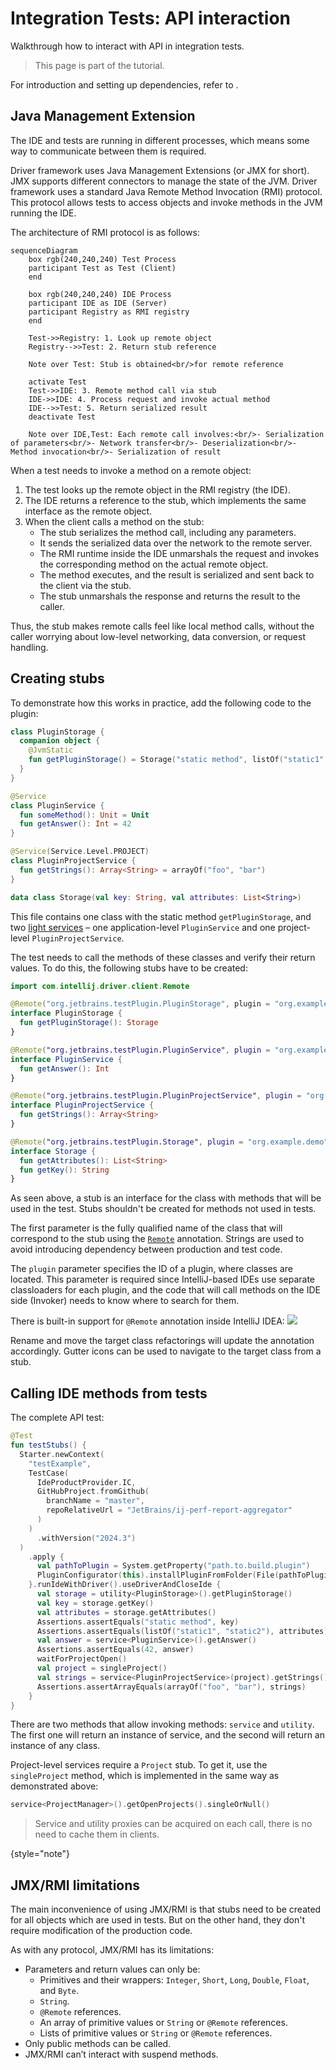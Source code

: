 <!-- Copyright 2000-2025 JetBrains s.r.o. and contributors. Use of this source code is governed by the Apache 2.0 license. -->

# Integration Tests: API interaction

<primary-label ref="2023.2"/>

<link-summary>Walkthrough how to interact with API in integration tests.</link-summary>

> This page is part of the [](integration_tests.md) tutorial.

For introduction and setting up dependencies, refer to [](integration_tests_intro.md).

## Java Management Extension

The IDE and tests are running in different processes, which means some way to communicate between them is required.

Driver framework uses Java Management Extensions (or JMX for short). JMX supports different connectors to manage the state of the JVM.
Driver framework uses a standard Java Remote Method Invocation (RMI) protocol.
This protocol allows tests to access objects and invoke methods in the JVM running the IDE.

The architecture of RMI protocol is as follows:
```mermaid
sequenceDiagram
    box rgb(240,240,240) Test Process
    participant Test as Test (Client)
    end

    box rgb(240,240,240) IDE Process
    participant IDE as IDE (Server)
    participant Registry as RMI registry
    end

    Test->>Registry: 1. Look up remote object
    Registry-->>Test: 2. Return stub reference

    Note over Test: Stub is obtained<br/>for remote reference

    activate Test
    Test->>IDE: 3. Remote method call via stub
    IDE->>IDE: 4. Process request and invoke actual method
    IDE-->>Test: 5. Return serialized result
    deactivate Test

    Note over IDE,Test: Each remote call involves:<br/>- Serialization of parameters<br/>- Network transfer<br/>- Deserialization<br/>- Method invocation<br/>- Serialization of result
```

When a test needs to invoke a method on a remote object:

1. The test looks up the remote object in the RMI registry (the IDE).
2. The IDE returns a reference to the stub, which implements the same interface as the remote object.
3. When the client calls a method on the stub:
    * The stub serializes the method call, including any parameters.
    * It sends the serialized data over the network to the remote server.
    * The RMI runtime inside the IDE unmarshals the request and invokes the corresponding method on the actual remote object.
    * The method executes, and the result is serialized and sent back to the client via the stub.
    * The stub unmarshals the response and returns the result to the caller.

Thus, the stub makes remote calls feel like local method calls, without the caller worrying about low-level networking, data conversion, or request handling.

## Creating stubs

To demonstrate how this works in practice, add the following code to the plugin:

```kotlin
class PluginStorage {
  companion object {
    @JvmStatic
    fun getPluginStorage() = Storage("static method", listOf("static1", "static2"))
  }
}

@Service
class PluginService {
  fun someMethod(): Unit = Unit
  fun getAnswer(): Int = 42
}

@Service(Service.Level.PROJECT)
class PluginProjectService {
  fun getStrings(): Array<String> = arrayOf("foo", "bar")
}

data class Storage(val key: String, val attributes: List<String>)
```

This file contains one class with the static method `getPluginStorage`, and two [light services](plugin_services.md#light_services) – one application-level `PluginService` and one project-level `PluginProjectService`.

The test needs to call the methods of these classes and verify their return values.
To do this, the following stubs have to be created:

```kotlin
import com.intellij.driver.client.Remote

@Remote("org.jetbrains.testPlugin.PluginStorage", plugin = "org.example.demo")
interface PluginStorage {
  fun getPluginStorage(): Storage
}

@Remote("org.jetbrains.testPlugin.PluginService", plugin = "org.example.demo")
interface PluginService {
  fun getAnswer(): Int
}

@Remote("org.jetbrains.testPlugin.PluginProjectService", plugin = "org.example.demo")
interface PluginProjectService {
  fun getStrings(): Array<String>
}

@Remote("org.jetbrains.testPlugin.Storage", plugin = "org.example.demo")
interface Storage {
  fun getAttributes(): List<String>
  fun getKey(): String
}
```

As seen above, a stub is an interface for the class with methods that will be used in the test.
Stubs shouldn't be created for methods not used in tests.

The first parameter is the fully qualified name of the class that will correspond to the stub using the [`Remote`](%gh-ic%/platform/remote-driver/client/src/com/intellij/driver/client/Remote.kt) annotation.
Strings are used to avoid introducing dependency between production and test code.

The `plugin` parameter specifies the ID of a plugin, where classes are located.
This parameter is required since IntelliJ-based IDEs use separate classloaders for each plugin, and the code that will call methods on the IDE side (Invoker) needs to know where to search for them.

There is built-in support for `@Remote` annotation inside IntelliJ IDEA:
![](remote-support.png)

Rename and move the target class refactorings will update the annotation accordingly.
Gutter icons can be used to navigate to the target class from a stub.

## Calling IDE methods from tests

The complete API test:

```kotlin
@Test
fun testStubs() {
  Starter.newContext(
    "testExample",
    TestCase(
      IdeProductProvider.IC,
      GitHubProject.fromGithub(
        branchName = "master",
        repoRelativeUrl = "JetBrains/ij-perf-report-aggregator"
      )
    )
      .withVersion("2024.3")
  )
    .apply {
      val pathToPlugin = System.getProperty("path.to.build.plugin")
      PluginConfigurator(this).installPluginFromFolder(File(pathToPlugin))
    }.runIdeWithDriver().useDriverAndCloseIde {
      val storage = utility<PluginStorage>().getPluginStorage()
      val key = storage.getKey()
      val attributes = storage.getAttributes()
      Assertions.assertEquals("static method", key)
      Assertions.assertEquals(listOf("static1", "static2"), attributes)
      val answer = service<PluginService>().getAnswer()
      Assertions.assertEquals(42, answer)
      waitForProjectOpen()
      val project = singleProject()
      val strings = service<PluginProjectService>(project).getStrings()
      Assertions.assertArrayEquals(arrayOf("foo", "bar"), strings)
    }
}
```

There are two methods that allow invoking methods: `service` and `utility`.
The first one will return an instance of service, and the second will return an instance of any class.

Project-level services require a `Project` stub.
To get it, use the `singleProject` method, which is implemented in the same way as demonstrated above:

```kotlin
service<ProjectManager>().getOpenProjects().singleOrNull()
```

> Service and utility proxies can be acquired on each call, there is no need to cache them in clients.
>
{style="note"}

## JMX/RMI limitations

The main inconvenience of using JMX/RMI is that stubs need to be created for all objects which are used in tests.
But on the other hand, they don't require modification of the production code.

As with any protocol, JMX/RMI has its limitations:

* Parameters and return values can only be:
    * Primitives and their wrappers: `Integer`, `Short`, `Long`, `Double`, `Float`, and `Byte`.
    * `String`.
    * `@Remote` references.
    * An array of primitive values or `String` or `@Remote` references.
    * Lists of primitive values or `String` or `@Remote` references.
* Only public methods can be called.
* JMX/RMI can’t interact with suspend methods.

